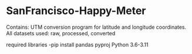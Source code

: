 # SanFrancisco-Happy-Meter
Contains:
UTM conversion program for latitude and longitude coordinates.
All datasets used: raw, processed, converted

required libraries
-pip install pandas pyproj
Python 3.6-3.11
